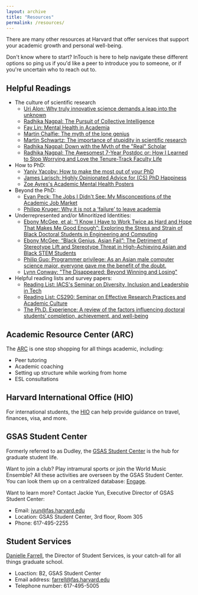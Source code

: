 ```yaml
---
layout: archive
title: "Resources"
permalink: /resources/
---
```


There are many other resources at Harvard that offer services that support your academic growth and personal well-being.

Don't know where to start?
InTouch is here to help navigate these different options so ping us if you'd like a peer to introduce you to someone, or if you're uncertain who to reach out to.

## Helpful Readings

* The culture of scientific research
  * [Uri Alon: Why truly innovative science demands a leap into the unknown](https://www.youtube.com/watch?v=F1U26PLiXjM)
  * [Radhika Nagpal: The Pursuit of Collective Intelligence](https://cornell.hosted.panopto.com/Panopto/Pages/Viewer.aspx?id=01d4c974-d005-434a-8544-a8cf0179150f)
  * [Fay Lin: Mental Health in Academia](https://www.youtube.com/watch?v=MHQapcmA9JU)
  * [Martin Chalfie: The myth of the lone genius](https://www.nobelprize.org/martin-chalfie-npii-canada/)
  * [Martin Schwartz: The importance of stupidity in scientific research](https://journals.biologists.com/jcs/article/121/11/1771/30038/The-importance-of-stupidity-in-scientific-research)
  * [Radhika Nagpal: Down with the Myth of the "Real" Scholar](https://www.radhikanagpal.org/activism.html)
  * [Radhika Nagpal: The Awesomest 7-Year Postdoc or: How I Learned to Stop Worrying and Love the Tenure-Track Faculty Life](https://blogs.scientificamerican.com/guest-blog/the-awesomest-7-year-postdoc-or-how-i-learned-to-stop-worrying-and-love-the-tenure-track-faculty-life/)
* How to PhD:
  * [Yaniv Yacoby: How to make the most out of your PhD](https://yanivyacoby.github.io/a-guide-to-your-phd/guide.html)
  * [James Larisch: Highly Opinionated Advice for (CS) PhD Happiness](https://jameslarisch.com/phd-happiness)
  * [Zoe Ayres's Academic Mental Health Posters](https://www.zjayres.com/posters)
* Beyond the PhD:
  * [Evan Peck: The Jobs I Didn't See: My Misconceptions of the Academic Job Market](https://medium.com/bucknell-hci/the-jobs-i-didnt-see-my-misconceptions-of-the-academic-job-market-9cb98b057422)
  * [Philipp Kruger: Why it is not a ‘failure’ to leave academia](https://www.nature.com/articles/d41586-018-05838-y)
* Underrepresented and/or Minoritized Identities:
  * [Ebony McGee, et al: “I Know I Have to Work Twice as Hard and Hope That Makes Me Good Enough”: Exploring the Stress and Strain of Black Doctoral Students in Engineering and Computing](https://vanderbilt.app.box.com/s/fs7j3c4m7l8mkprmqywrzds0iwuizi9k)
  * [Ebony McGee: “Black Genius, Asian Fail”: The Detriment of Stereotype Lift and Stereotype Threat in High-Achieving Asian and Black STEM Students](https://journals.sagepub.com/doi/full/10.1177/2332858418816658)
  * [Philip Guo: Programmer privilege: As an Asian male computer science major, everyone gave me the benefit of the doubt.](https://slate.com/technology/2014/01/programmer-privilege-as-an-asian-male-computer-science-major-everyone-gave-me-the-benefit-of-the-doubt.html)
  * [Lynn Conway: "The Disappeared: Beyond Winning and Losing"](https://www.computer.org/csdl/magazine/co/2018/10/mco2018100066/17D45WXIkDI) 
* Helpful reading lists and survey papers:
  * [Reading List: IACS's Seminar on Diversity, Inclusion and Leadership in Tech](https://onefishy.github.io/DIL_in_tech/reading_list.html)
  * [Reading List: CS290: Seminar on Effective Research Practices and Academic Culture](https://yanivyacoby.github.io/harvard-cs290//materials/)
  * [The Ph.D. Experience: A review of the factors influencing doctoral students’ completion, achievement, and well-being](http://ijds.org/Volume13/IJDSv13p361-388Sverdlik4134.pdf)

## Academic Resource Center (ARC)

The [ARC](https://academicresourcecenter.harvard.edu/graduate-student) is one stop shopping for all things academic, including:
* Peer tutoring
* Academic coaching
* Setting up structure while working from home
* ESL consultations


## Harvard International Office (HIO)

For international students, the [HIO](https://www.hio.harvard.edu/) can help provide guidance on travel, finances, visa, and more.


## GSAS Student Center

Formerly referred to as Dudley, the [GSAS Student Center](https://gsas.harvard.edu/student-life/gsas-student-center) is the hub for graduate student life. 

Want to join a club? Play intramural sports or join the World Music Ensemble?
All these activities are overseen by the GSAS Student Center.
You can look them up on a centralized database: [Engage](https://engage.gsas.harvard.edu/). 

Want to learn more? Contact Jackie Yun, Executive Director of GSAS Student Center:
* Email: jyun@fas.harvard.edu 
* Location: GSAS Student Center, 3rd floor, Room 305
* Phone: 617-495-2255


## Student Services

[Danielle Farrell](https://gsas.harvard.edu/person/danielle-farrell), the Director of Student Services, is your catch-all for all things graduate school. 
* Loaction: B2, GSAS Student Center
* Email address: farrell@fas.harvard.edu
* Telephone number: 617-495-5005

